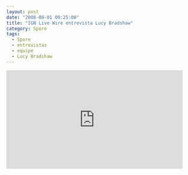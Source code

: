 ```yaml
---
layout: post
date: "2008-08-01 09:25:00"
title: "IGN Live Wire entrevista Lucy Bradshaw"
category: Spore
tags:
  - Spore
  - entrevistas
  - equipe
  - Lucy Bradshaw
---
```


<iframe src="http://widgets.ign.com/video/embed/content.html?url=https://www.ign.com/videos/2008/07/29/spore-pc-games-video-e3-2008-live-wire-interview" width="468" height="263" scrolling="no" frameborder="0" allowfullscreen></iframe>